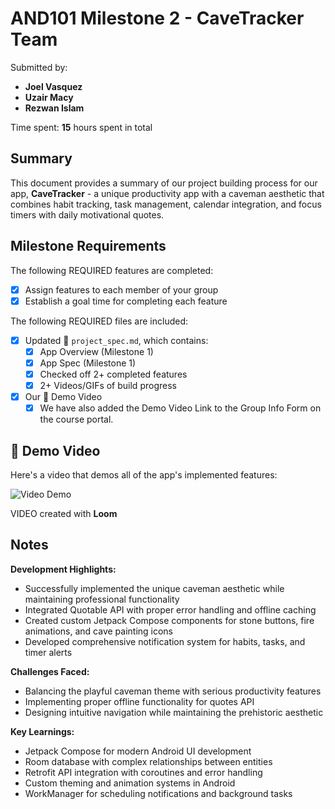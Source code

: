 <!-- (This is a comment) INSTRUCTIONS: Go through this page and fill out any **bolded** entries with their correct values.-->

# AND101 Milestone 2 - **CaveTracker Team**

Submitted by:
- **Joel Vasquez**
- **Uzair Macy**
- **Rezwan Islam**

Time spent: **15** hours spent in total

## Summary

This document provides a summary of our project building process for our app, **CaveTracker** - a unique productivity app with a caveman aesthetic that combines habit tracking, task management, calendar integration, and focus timers with daily motivational quotes.

## Milestone Requirements

<!-- Please be sure to change the [ ] to [x] for any features you completed.  If a feature is not checked [x], you might miss the points for that item! -->

The following REQUIRED features are completed:

- [x] Assign features to each member of your group
- [x] Establish a goal time for completing each feature

The following REQUIRED files are included:

- [x] Updated 📄 `project_spec.md`, which contains:
  - [X] App Overview (Milestone 1)
  - [X] App Spec (Milestone 1)
  - [x] Checked off 2+ completed features
  - [x] 2+ Videos/GIFs of build progress

- [x] Our 🎥 Demo Video
  - [x] We have also added the Demo Video Link to the Group Info Form on the course portal.

## 🎥 Demo Video

Here's a video that demos all of the app's implemented features:

<img src='http://i.imgur.com/link/to/your/gif/file.gif' title='Video Demo' width='' alt='Video Demo' />

VIDEO created with **Loom**

## Notes

**Development Highlights:**
- Successfully implemented the unique caveman aesthetic while maintaining professional functionality
- Integrated Quotable API with proper error handling and offline caching
- Created custom Jetpack Compose components for stone buttons, fire animations, and cave painting icons
- Developed comprehensive notification system for habits, tasks, and timer alerts

**Challenges Faced:**
- Balancing the playful caveman theme with serious productivity features
- Implementing proper offline functionality for quotes API
- Designing intuitive navigation while maintaining the prehistoric aesthetic

**Key Learnings:**
- Jetpack Compose for modern Android UI development
- Room database with complex relationships between entities
- Retrofit API integration with coroutines and error handling
- Custom theming and animation systems in Android
- WorkManager for scheduling notifications and background tasks
